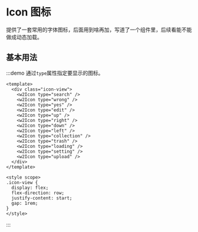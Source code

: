 # Icon 图标

提供了一套常用的字体图标，后面用到啥再加，写道了一个组件里，后续看能不能做成动态加载。

## 基本用法

:::demo 通过`type`属性指定要显示的图标。

```vue
<template>
  <div class="icon-view">
    <w2Icon type="search" />
    <w2Icon type="wrong" />
    <w2Icon type="yes" />
    <w2Icon type="edit" />
    <w2Icon type="up" />
    <w2Icon type="right" />
    <w2Icon type="down" />
    <w2Icon type="left" />
    <w2Icon type="collection" />
    <w2Icon type="trash" />
    <w2Icon type="loading" />
    <w2Icon type="setting" />
    <w2Icon type="upload" />
  </div>
</template>

<style scope>
.icon-view {
  display: flex;
  flex-direction: row;
  justify-content: start;
  gap: 1rem;
}
</style>
```

:::
